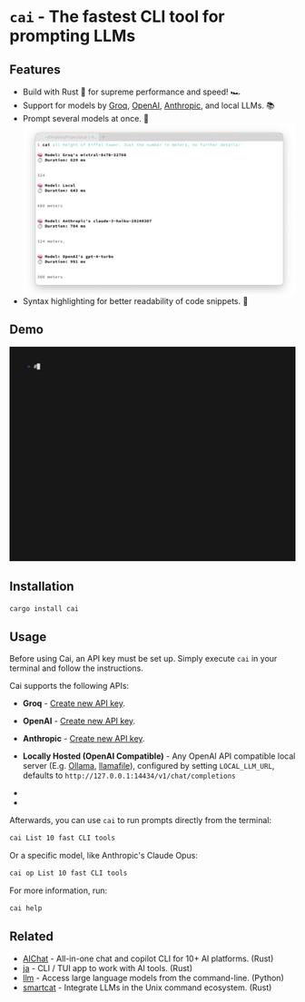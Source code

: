 # `cai` - The fastest CLI tool for prompting LLMs

## Features

- Build with Rust 🦀 for supreme performance and speed! 🏎️
- Support for models by [Groq], [OpenAI], [Anthropic], and local LLMs. 📚
- Prompt several models at once. 🤼
    ![Demo of cai's all command](screenshots/2024-04-13t1627_all.png)
- Syntax highlighting for better readability of code snippets. 🌈

[Groq]: https://console.groq.com/docs/models
[OpenAI]: https://platform.openai.com/docs/models
[Anthropic]: https://docs.anthropic.com/claude/docs/models-overview

## Demo

![`cai` demo](./demos/main.gif)

## Installation

```sh
cargo install cai
```

## Usage

Before using Cai, an API key must be set up.
Simply execute `cai` in your terminal and follow the instructions.

Cai supports the following APIs:

- **Groq** - [Create new API key](https://console.groq.com/keys).
- **OpenAI** - [Create new API key](https://platform.openai.com/api-keys).
- **Anthropic** -
    [Create new API key](https://console.anthropic.com/settings/keys).
- **Locally Hosted (OpenAI Compatible)** - Any OpenAI API compatible local server (E.g. [Ollama], [llamafile]), configured by setting `LOCAL_LLM_URL`, defaults to `http://127.0.0.1:14434/v1/chat/completions`

- [Ollama]: https://github.com/ollama/ollama
- [llamafile]: https://github.com/Mozilla-Ocho/llamafile

Afterwards, you can use `cai` to run prompts directly from the terminal:

```sh
cai List 10 fast CLI tools
```

Or a specific model, like Anthropic's Claude Opus:

```sh
cai op List 10 fast CLI tools
```

For more information, run:

```sh
cai help
```

## Related

- [AIChat] - All-in-one chat and copilot CLI for 10+ AI platforms. (Rust)
- [ja] - CLI / TUI app to work with AI tools. (Rust)
- [llm] - Access large language models from the command-line. (Python)
- [smartcat] - Integrate LLMs in the Unix command ecosystem. (Rust)

[AIChat]: https://github.com/sigoden/aichat
[ja]: https://github.com/joshka/ja
[llm]: https://github.com/simonw/llm
[smartcat]: https://github.com/efugier/smartcat
